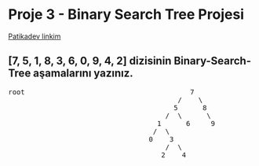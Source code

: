 # Proje 3 - Binary Search Tree Projesi
[Patikadev linkim](https://app.patika.dev/yildizlarabak)

## [7, 5, 1, 8, 3, 6, 0, 9, 4, 2] dizisinin Binary-Search-Tree aşamalarını yazınız.

<pre>root                                        7 
                                         /    \
                                        5      8
                                      /  \      \
                                    1      6     9
                                   /  \
                                  0    3
                                      /  \
                                     2    4 
                                     </pre>
